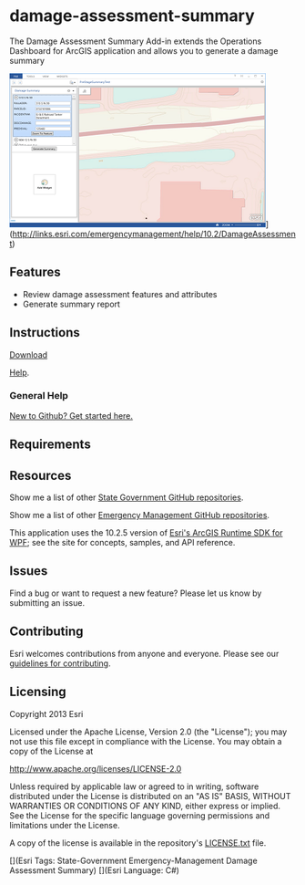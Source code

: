 damage-assessment-summary
=========================

The Damage Assessment Summary Add-in extends the Operations Dashboard for ArcGIS application and allows you to generate a damage summary

![Image of Damage Assessment Summary Add-in](damage-assessment-summary.png "Damage Assessment Summary")](http://links.esri.com/emergencymanagement/help/10.2/DamageAssessment)

## Features

* Review damage assessment features and attributes
* Generate summary report

## Instructions

[Download](http://links.esri.com/emergencymanagement/download/DamageAssessment)

[Help](http://links.esri.com/emergencymanagement/help/10.2/DamageAssessment).

### General Help
[New to Github? Get started here.](http://htmlpreview.github.com/?https://github.com/Esri/esri.github.com/blob/master/help/esri-getting-to-know-github.html)

## Requirements

## Resources

Show me a list of other [State Government GitHub repositories](http://esri.github.io/#State-Government).

Show me a list of other [Emergency Management GitHub repositories](http://esri.github.io/#Emergency-Management).

This application uses the 10.2.5 version of
[Esri's ArcGIS Runtime SDK for WPF](http://resources.arcgis.com/en/communities/runtime-wpf/);
see the site for concepts, samples, and API reference.

## Issues

Find a bug or want to request a new feature?  Please let us know by submitting an issue.

## Contributing

Esri welcomes contributions from anyone and everyone.
Please see our [guidelines for contributing](https://github.com/esri/contributing).

## Licensing

Copyright 2013 Esri

Licensed under the Apache License, Version 2.0 (the "License");
you may not use this file except in compliance with the License.
You may obtain a copy of the License at

   http://www.apache.org/licenses/LICENSE-2.0

Unless required by applicable law or agreed to in writing, software
distributed under the License is distributed on an "AS IS" BASIS,
WITHOUT WARRANTIES OR CONDITIONS OF ANY KIND, either express or implied.
See the License for the specific language governing permissions and
limitations under the License.

A copy of the license is available in the repository's
[LICENSE.txt](https://raw.github.com/ArcGIS/damage-assessment-summary/master/LICENSE.txt) file.

[](Esri Tags: State-Government Emergency-Management Damage Assessment Summary)
[](Esri Language: C#)
